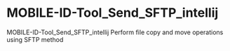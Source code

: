 # MOBILE-ID-Tool_Send_SFTP_intellij
MOBILE-ID-Tool_Send_SFTP_intellij Perform file copy and move operations using SFTP method
